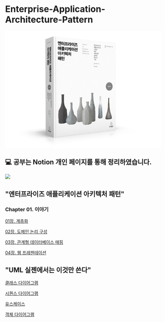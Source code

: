 # Enterprise-Application-Architecture-Pattern

<div style="display: flex;">
    <img src="./img.png" alt="Image 1" style="margin-right: 10px;">
</div>

## 💻 공부는 Notion 개인 페이지를 통해 정리하였습니다.

<a href="https://moondongmin.notion.site/Enterprise-Application-Architecture-Pattern-86feda61499e44e295cda58683c60755?pvs=4">
<img src="https://img.shields.io/badge/Notion-black?style=flat&logo=Notion&logoColor=white"
height="40px"/></a>
<br>

## "엔터프라이즈 애플리케이션 아키텍처 패턴"
### Chapter 01. 이야기
[01장. 계층화](https://www.notion.so/01-01444e89e9a04e0597a5262fe7d7de47?pvs=21)

[02장. 도메인 논리 구성](https://www.notion.so/02-b32c5dae088b484d90b1eb2ffd8c0f4b?pvs=21)

[03장. 관계형 데이터베이스 매핑](https://www.notion.so/03-3d138a7cad9d4182bd1844342faa4c74?pvs=21)

[04장. 웹 프레젠테이션](https://moondongmin.notion.site/04-99db5782e7dc46979ea9217411e56b41?pvs=4)

## "UML 실젠에서는 이것만 쓴다"
[클래스 다이어그램](https://moondongmin.notion.site/3-49871219a6524bd3aea9cf8162e5b6d1?pvs=4)

[시퀀스 다이어그램](https://moondongmin.notion.site/4-6c0468dcce034d44a5dd1003867b83aa?pvs=4)

[유스케이스](https://moondongmin.notion.site/5-bc07da4458ab4b7e876a4741a3ca8e5a?pvs=4)

[객체 다이어그램](https://moondongmin.notion.site/9-90e09ecfc2c242ccae1fc1aa0bcbc0a4?pvs=4)
